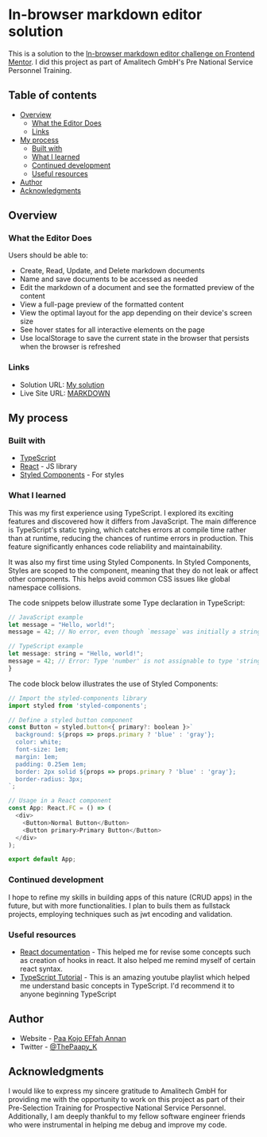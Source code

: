 # In-browser markdown editor solution

This is a solution to the [In-browser markdown editor challenge on Frontend Mentor](https://www.frontendmentor.io/challenges/inbrowser-markdown-editor-r16TrrQX9). I did this project as part of Amalitech GmbH's Pre National Service Personnel Training.

## Table of contents

- [Overview](#overview)
  - [What the Editor Does](#what-the-editor-does)
  - [Links](#links)
- [My process](#my-process)
  - [Built with](#built-with)
  - [What I learned](#what-i-learned)
  - [Continued development](#continued-development)
  - [Useful resources](#useful-resources)
- [Author](#author)
- [Acknowledgments](#acknowledgments)


## Overview

### What the Editor Does

Users should be able to:

- Create, Read, Update, and Delete markdown documents
- Name and save documents to be accessed as needed
- Edit the markdown of a document and see the formatted preview of the content
- View a full-page preview of the formatted content
- View the optimal layout for the app depending on their device's screen size
- See hover states for all interactive elements on the page
- Use localStorage to save the current state in the browser that persists when the browser is refreshed

### Links

- Solution URL: [My solution](https://github.com/ThePaapyK/In-browser-Markdown-Editor-App)
- Live Site URL: [MARKDOWN](https://annan-markdown-editor-app.vercel.app/)

## My process

### Built with

- [TypeScript](https://www.typescriptlang.org/)
- [React](https://reactjs.org/) - JS library
- [Styled Components](https://styled-components.com/) - For styles

### What I learned

This was my first experience using TypeScript. I explored its exciting features and discovered how it differs from JavaScript.
The main difference is TypeScript's static typing, which catches errors at compile time rather than at runtime, reducing the chances of runtime errors in production.
This feature significantly enhances code reliability and maintainability.

It was also my first time using Styled Components. In Styled Components, Styles are scoped to the component, meaning that they do not leak or affect other components.
This helps avoid common CSS issues like global namespace collisions. 

The code snippets below illustrate some Type declaration in TypeScript:

```js
// JavaScript example
let message = "Hello, world!";
message = 42; // No error, even though `message` was initially a string
```

```js
// TypeScript example
let message: string = "Hello, world!";
message = 42; // Error: Type 'number' is not assignable to type 'string'
}
```

The code block below illustrates the use of Styled Components:

```js
// Import the styled-components library
import styled from 'styled-components';

// Define a styled button component
const Button = styled.button<{ primary?: boolean }>`
  background: ${props => props.primary ? 'blue' : 'gray'};
  color: white;
  font-size: 1em;
  margin: 1em;
  padding: 0.25em 1em;
  border: 2px solid ${props => props.primary ? 'blue' : 'gray'};
  border-radius: 3px;
`;

// Usage in a React component
const App: React.FC = () => (
  <div>
    <Button>Normal Button</Button>
    <Button primary>Primary Button</Button>
  </div>
);

export default App;
```

### Continued development

I hope to refine my skills in building apps of this nature (CRUD apps) in the future, but with more functionalities. I plan to buils them as fullstack projects, employing techniques such as jwt encoding and validation.

### Useful resources

- [React documentation](https://react.dev/learn) - This helped me for revise some concepts such as creation of hooks in react. It also helped me remind myself of certain react syntax.
- [TypeScript Tutorial](https://youtube.com/playlist?list=PL4cUxeGkcC9gUgr39Q_yD6v-bSyMwKPUI&si=vm7xqALO1R3BIT5-) - This is an amazing youtube playlist which helped me understand basic concepts in TypeScript. I'd recommend it to anyone beginning TypeScript


## Author

- Website - [Paa Kojo EFfah Annan](https://www.github.com/ThePaapyK)
- Twitter - [@ThePaapy_K](https://www.twitter.com/ThePaapy_K)

## Acknowledgments

I would like to express my sincere gratitude to Amalitech GmbH for providing me with the opportunity to work on this project as part of their Pre-Selection Training for Prospective National Service Personnel. Additionally, I am deeply thankful to my fellow software engineer friends who were instrumental in helping me debug and improve my code.


